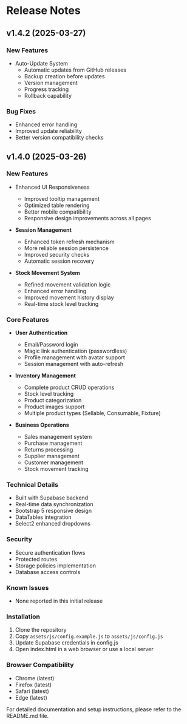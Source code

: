 # Release Notes

## v1.4.2 (2025-03-27)
### New Features
- Auto-Update System
  - Automatic updates from GitHub releases
  - Backup creation before updates
  - Version management
  - Progress tracking
  - Rollback capability
### Bug Fixes
  - Enhanced error handling
  - Improved update reliability
  - Better version compatibility checks

## v1.4.0 (2025-03-26)
### New Features
- Enhanced UI Responsiveness
  - Improved tooltip management
  - Optimized table rendering
  - Better mobile compatibility
  - Responsive design improvements across all pages

- **Session Management**
  - Enhanced token refresh mechanism
  - More reliable session persistence
  - Improved security checks
  - Automatic session recovery

- **Stock Movement System**
  - Refined movement validation logic
  - Enhanced error handling
  - Improved movement history display
  - Real-time stock level tracking

### Core Features
- **User Authentication**
  - Email/Password login
  - Magic link authentication (passwordless)
  - Profile management with avatar support
  - Session management with auto-refresh

- **Inventory Management**
  - Complete product CRUD operations
  - Stock level tracking
  - Product categorization
  - Product images support
  - Multiple product types (Sellable, Consumable, Fixture)

- **Business Operations**
  - Sales management system
  - Purchase management
  - Returns processing
  - Supplier management
  - Customer management
  - Stock movement tracking

### Technical Details
- Built with Supabase backend
- Real-time data synchronization
- Bootstrap 5 responsive design
- DataTables integration
- Select2 enhanced dropdowns

### Security
- Secure authentication flows
- Protected routes
- Storage policies implementation
- Database access controls

### Known Issues
- None reported in this initial release

### Installation
1. Clone the repository
2. Copy `assets/js/config.example.js` to `assets/js/config.js`
3. Update Supabase credentials in config.js
4. Open index.html in a web browser or use a local server

### Browser Compatibility
- Chrome (latest)
- Firefox (latest)
- Safari (latest)
- Edge (latest)

For detailed documentation and setup instructions, please refer to the README.md file.
